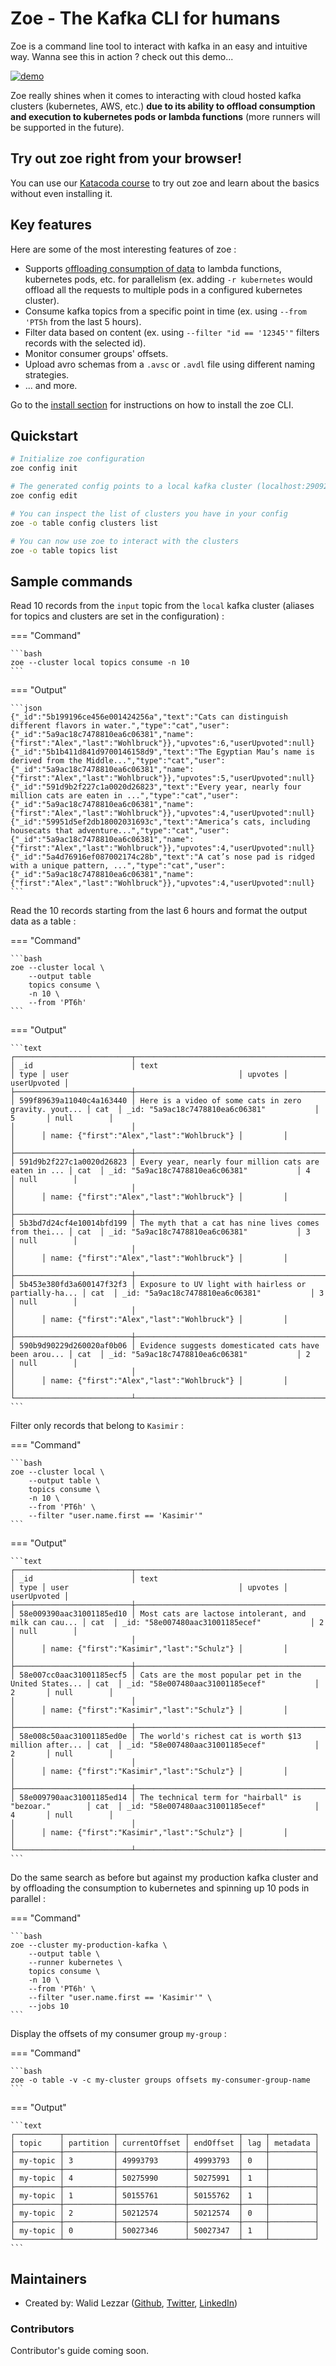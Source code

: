 # Zoe - The Kafka CLI for humans

Zoe is a command line tool to interact with kafka in an easy and intuitive way. Wanna see this in action ? check out this demo...

[![demo](https://asciinema.org/a/vSDNcUUaMMBkWxCSDD8u3s0No.svg)](https://asciinema.org/a/vSDNcUUaMMBkWxCSDD8u3s0No?speed=2.5&rows=35)

Zoe really shines when it comes to interacting with cloud hosted kafka clusters (kubernetes, AWS, etc.) **due to its ability to offload consumption and execution to kubernetes pods or lambda functions** (more runners will be supported in the future).

## Try out zoe right from your browser!

You can use our [Katacoda course](https://www.katacoda.com/wlezzar/courses/zoe) to try out zoe and learn about the basics without even installing it.

## Key features

Here are some of the most interesting features of zoe :

- Supports [offloading consumption of data](advanced/runners/overview.md) to lambda functions, kubernetes pods, etc. for parallelism (ex. adding `-r kubernetes` would offload all the requests to multiple pods in a configured kubernetes cluster).
- Consume kafka topics from a specific point in time (ex. using `--from 'PT5h` from the last 5 hours).
- Filter data based on content (ex. using `--filter "id == '12345'"` filters records with the selected id).
- Monitor consumer groups' offsets.
- Upload avro schemas from a `.avsc` or `.avdl` file using different naming strategies.
- ... and more.

Go to the [install section](install/overview.md) for instructions on how to install the zoe CLI.

## Quickstart

```bash
# Initialize zoe configuration
zoe config init

# The generated config points to a local kafka cluster (localhost:29092). You can edit it using the following command
zoe config edit

# You can inspect the list of clusters you have in your config
zoe -o table config clusters list

# You can now use zoe to interact with the clusters
zoe -o table topics list
```

## Sample commands

Read 10 records from the `input` topic from the `local` kafka cluster (aliases for topics and clusters are set in the configuration) :

=== "Command"

    ```bash
    zoe --cluster local topics consume -n 10 
    ```

=== "Output"

    ```json
    {"_id":"5b199196ce456e001424256a","text":"Cats can distinguish different flavors in water.","type":"cat","user":{"_id":"5a9ac18c7478810ea6c06381","name":{"first":"Alex","last":"Wohlbruck"}},"upvotes":6,"userUpvoted":null}
    {"_id":"5b1b411d841d9700146158d9","text":"The Egyptian Mau’s name is derived from the Middle...","type":"cat","user":{"_id":"5a9ac18c7478810ea6c06381","name":{"first":"Alex","last":"Wohlbruck"}},"upvotes":5,"userUpvoted":null}
    {"_id":"591d9b2f227c1a0020d26823","text":"Every year, nearly four million cats are eaten in ...","type":"cat","user":{"_id":"5a9ac18c7478810ea6c06381","name":{"first":"Alex","last":"Wohlbruck"}},"upvotes":4,"userUpvoted":null}
    {"_id":"59951d5ef2db18002031693c","text":"America’s cats, including housecats that adventure...","type":"cat","user":{"_id":"5a9ac18c7478810ea6c06381","name":{"first":"Alex","last":"Wohlbruck"}},"upvotes":4,"userUpvoted":null}
    {"_id":"5a4d76916ef087002174c28b","text":"A cat’s nose pad is ridged with a unique pattern, ...","type":"cat","user":{"_id":"5a9ac18c7478810ea6c06381","name":{"first":"Alex","last":"Wohlbruck"}},"upvotes":4,"userUpvoted":null}
    ```

Read the 10 records starting from the last 6 hours and format the output data as a table :

=== "Command"

    ```bash
    zoe --cluster local \
        --output table
        topics consume \
        -n 10 \
        --from 'PT6h'
    ```

=== "Output"

    ```text
    ┌──────────────────────────┬───────────────────────────────────────────────────────┬──────┬───────────────────────────────────────────┬─────────┬─────────────┐
    │ _id                      │ text                                                  │ type │ user                                      │ upvotes │ userUpvoted │
    ├──────────────────────────┼───────────────────────────────────────────────────────┼──────┼───────────────────────────────────────────┼─────────┼─────────────┤
    │ 599f89639a11040c4a163440 │ Here is a video of some cats in zero gravity. yout... │ cat  │ _id: "5a9ac18c7478810ea6c06381"           │ 5       │ null        │
    │                          │                                                       │      │ name: {"first":"Alex","last":"Wohlbruck"} │         │             │
    ├──────────────────────────┼───────────────────────────────────────────────────────┼──────┼───────────────────────────────────────────┼─────────┼─────────────┤
    │ 591d9b2f227c1a0020d26823 │ Every year, nearly four million cats are eaten in ... │ cat  │ _id: "5a9ac18c7478810ea6c06381"           │ 4       │ null        │
    │                          │                                                       │      │ name: {"first":"Alex","last":"Wohlbruck"} │         │             │
    ├──────────────────────────┼───────────────────────────────────────────────────────┼──────┼───────────────────────────────────────────┼─────────┼─────────────┤
    │ 5b3bd7d24cf4e10014bfd199 │ The myth that a cat has nine lives comes from thei... │ cat  │ _id: "5a9ac18c7478810ea6c06381"           │ 3       │ null        │
    │                          │                                                       │      │ name: {"first":"Alex","last":"Wohlbruck"} │         │             │
    ├──────────────────────────┼───────────────────────────────────────────────────────┼──────┼───────────────────────────────────────────┼─────────┼─────────────┤
    │ 5b453e380fd3a600147f32f3 │ Exposure to UV light with hairless or partially-ha... │ cat  │ _id: "5a9ac18c7478810ea6c06381"           │ 3       │ null        │
    │                          │                                                       │      │ name: {"first":"Alex","last":"Wohlbruck"} │         │             │
    ├──────────────────────────┼───────────────────────────────────────────────────────┼──────┼───────────────────────────────────────────┼─────────┼─────────────┤
    │ 590b9d90229d260020af0b06 │ Evidence suggests domesticated cats have been arou... │ cat  │ _id: "5a9ac18c7478810ea6c06381"           │ 2       │ null        │
    │                          │                                                       │      │ name: {"first":"Alex","last":"Wohlbruck"} │         │             │
    └──────────────────────────┴───────────────────────────────────────────────────────┴──────┴───────────────────────────────────────────┴─────────┴─────────────┘
    ```

Filter only records that belong to `Kasimir` :

=== "Command"

    ```bash
    zoe --cluster local \
        --output table \
        topics consume \
        -n 10 \
        --from 'PT6h' \
        --filter "user.name.first == 'Kasimir'"
    ```

=== "Output"

    ```text
    ┌──────────────────────────┬───────────────────────────────────────────────────────┬──────┬───────────────────────────────────────────┬─────────┬─────────────┐
    │ _id                      │ text                                                  │ type │ user                                      │ upvotes │ userUpvoted │
    ├──────────────────────────┼───────────────────────────────────────────────────────┼──────┼───────────────────────────────────────────┼─────────┼─────────────┤
    │ 58e009390aac31001185ed10 │ Most cats are lactose intolerant, and milk can cau... │ cat  │ _id: "58e007480aac31001185ecef"           │ 2       │ null        │
    │                          │                                                       │      │ name: {"first":"Kasimir","last":"Schulz"} │         │             │
    ├──────────────────────────┼───────────────────────────────────────────────────────┼──────┼───────────────────────────────────────────┼─────────┼─────────────┤
    │ 58e007cc0aac31001185ecf5 │ Cats are the most popular pet in the United States... │ cat  │ _id: "58e007480aac31001185ecef"           │ 2       │ null        │
    │                          │                                                       │      │ name: {"first":"Kasimir","last":"Schulz"} │         │             │
    ├──────────────────────────┼───────────────────────────────────────────────────────┼──────┼───────────────────────────────────────────┼─────────┼─────────────┤
    │ 58e008c50aac31001185ed0e │ The world's richest cat is worth $13 million after... │ cat  │ _id: "58e007480aac31001185ecef"           │ 2       │ null        │
    │                          │                                                       │      │ name: {"first":"Kasimir","last":"Schulz"} │         │             │
    ├──────────────────────────┼───────────────────────────────────────────────────────┼──────┼───────────────────────────────────────────┼─────────┼─────────────┤
    │ 58e009790aac31001185ed14 │ The technical term for "hairball" is "bezoar."        │ cat  │ _id: "58e007480aac31001185ecef"           │ 4       │ null        │
    │                          │                                                       │      │ name: {"first":"Kasimir","last":"Schulz"} │         │             │
    └──────────────────────────┴───────────────────────────────────────────────────────┴──────┴───────────────────────────────────────────┴─────────┴─────────────┘
    ```

Do the same search as before but against my production kafka cluster and by offloading the consumption to kubernetes and spinning up 10 pods in parallel :

=== "Command"

    ```bash
    zoe --cluster my-production-kafka \
        --output table \
        --runner kubernetes \
        topics consume \
        -n 10 \
        --from 'PT6h' \
        --filter "user.name.first == 'Kasimir'" \
        --jobs 10
    ```

Display the offsets of my consumer group `my-group` :

=== "Command"

    ```bash
    zoe -o table -v -c my-cluster groups offsets my-consumer-group-name
    ```

=== "Output"

    ```text
    ┌──────────┬───────────┬───────────────┬───────────┬─────┬──────────┐
    │ topic    │ partition │ currentOffset │ endOffset │ lag │ metadata │
    ├──────────┼───────────┼───────────────┼───────────┼─────┼──────────┤
    │ my-topic │ 3         │ 49993793      │ 49993793  │ 0   │          │
    ├──────────┼───────────┼───────────────┼───────────┼─────┼──────────┤
    │ my-topic │ 4         │ 50275990      │ 50275991  │ 1   │          │
    ├──────────┼───────────┼───────────────┼───────────┼─────┼──────────┤
    │ my-topic │ 1         │ 50155761      │ 50155762  │ 1   │          │
    ├──────────┼───────────┼───────────────┼───────────┼─────┼──────────┤
    │ my-topic │ 2         │ 50212574      │ 50212574  │ 0   │          │
    ├──────────┼───────────┼───────────────┼───────────┼─────┼──────────┤
    │ my-topic │ 0         │ 50027346      │ 50027347  │ 1   │          │
    └──────────┴───────────┴───────────────┴───────────┴─────┴──────────┘
    ```

## Maintainers

- Created by: Walid Lezzar ([Github](https://github.com/wlezzar), [Twitter](https://twitter.com/walezz), [LinkedIn](https://www.linkedin.com/in/walid-lezzar/))

### Contributors

Contributor's guide coming soon.